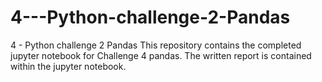# 4---Python-challenge-2-Pandas
4 - Python challenge 2 Pandas
This repository contains the completed jupyter notebook for Challenge 4 pandas. The written report is contained within the jupyter notebook.
